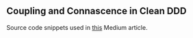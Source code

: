 ## Coupling and Connascence in Clean DDD

Source code snippets used
in [this](https://medium.com/unil-ci-software-engineering/coupling-and-connascence-in-clean-architecture-ed30cb3550fc)
Medium article. 